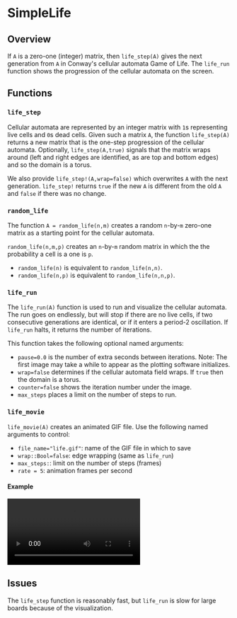 # SimpleLife

## Overview

If `A` is a zero-one (integer) matrix, then `life_step(A)` gives the next
generation from `A` in Conway's cellular automata Game of Life.
The `life_run` function shows the progression of the cellular
automata on the screen.

## Functions

###  `life_step`
Cellular automata are represented by an integer matrix with `1`s representing
live cells and `0`s dead cells. Given such a matrix `A`, the function
`life_step(A)` returns a new matrix that is the one-step progression
of the cellular automata. Optionally, `life_step(A,true)` signals that
the matrix wraps around (left and right edges are identified,
as are top and bottom edges) and so the domain is a torus.

We also provide `life_step!(A,wrap=false)` which overwrites `A` with the next
generation. `life_step!` returns `true` if the new `A` is different from
the old `A` and `false` if there was no change.



### `random_life`

The function `A = random_life(n,m)` creates a random `n`-by-`m` zero-one
matrix as a starting point for the cellular automata.

`random_life(n,m,p)` creates an `n`-by-`m` random matrix in which the
the probability a cell is a one is `p`.
* `random_life(n)` is equivalent to `random_life(n,n)`.
* `random_life(n,p)` is equivalent to `random_life(n,n,p)`.

### `life_run`

The `life_run(A)` function is used to run and visualize the cellular
automata. The run goes on endlessly, but will stop if there are no
live cells, if two consecutive
generations are identical, or if it enters a period-2 oscillation.
If `life_run` halts, it returns the number of iterations.



This function takes the following optional named arguments:

* `pause=0.0` is the number of extra seconds between iterations. Note: The
first image may take a while to appear as the plotting software
initializes.
* `wrap=false` determines if the cellular automata field wraps. If `true`
then the domain is a torus.
* `counter=false` shows the iteration number under the image.
* `max_steps` places a limit on the number of steps to run.


###  `life_movie`

`life_movie(A)` creates an animated GIF file. Use the following named
arguments to control:
* `file_name="life.gif"`: name of the GIF file in which to save
* `wrap::Bool=false`: edge wrapping (same as `life_run`)
* `max_steps:`: limit on the number of steps (frames)
* `rate = 5`: animation frames per second

#### Example

![](./life.mp4)

## Issues

The `life_step` function is reasonably fast, but `life_run` is slow for large
boards because of the visualization.

